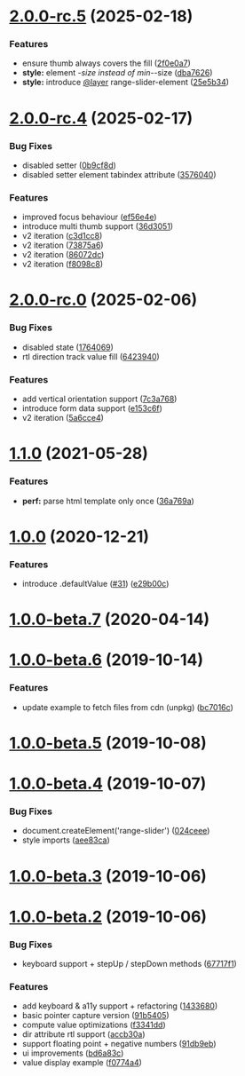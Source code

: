 # [2.0.0-rc.5](https://github.com/andreruffert/range-slider-element/compare/v2.0.0-rc.4...v2.0.0-rc.5) (2025-02-18)


### Features

* ensure thumb always covers the fill ([2f0e0a7](https://github.com/andreruffert/range-slider-element/commit/2f0e0a783033dc3ac2aa30e5122d7de124a36b4c))
* **style:** element *-size instead of min-*-size ([dba7626](https://github.com/andreruffert/range-slider-element/commit/dba7626e46b7c9c27254d7f8bc4a15ff25274c86))
* **style:** introduce [@layer](https://github.com/layer) range-slider-element ([25e5b34](https://github.com/andreruffert/range-slider-element/commit/25e5b34b26a428ecb1b7f637ad39ea84f90e2046))



# [2.0.0-rc.4](https://github.com/andreruffert/range-slider-element/compare/v2.0.0-rc.0...v2.0.0-rc.4) (2025-02-17)


### Bug Fixes

* disabled setter ([0b9cf8d](https://github.com/andreruffert/range-slider-element/commit/0b9cf8d899c5f748bb4f69d102c1cb66cfacaa7f))
* disabled setter element tabindex attribute ([3576040](https://github.com/andreruffert/range-slider-element/commit/3576040f7e537a1aa8efef92b4a9f3945fb43682))


### Features

* improved focus behaviour ([ef56e4e](https://github.com/andreruffert/range-slider-element/commit/ef56e4e70d8a45bf5d9e00960e6afca0141608e8))
* introduce multi thumb support ([36d3051](https://github.com/andreruffert/range-slider-element/commit/36d3051cb6ee5bb8846a7d538c077e33348ebf51))
* v2 iteration ([c3d1cc8](https://github.com/andreruffert/range-slider-element/commit/c3d1cc844983700dfaf7577aa1e78b91d07e4c04))
* v2 iteration ([73875a6](https://github.com/andreruffert/range-slider-element/commit/73875a67056ad40f79d85ae8de7e8a792939e52b))
* v2 iteration ([86072dc](https://github.com/andreruffert/range-slider-element/commit/86072dcda041a3afda67469f179000a75ad44395))
* v2 iteration ([f8098c8](https://github.com/andreruffert/range-slider-element/commit/f8098c8e9bc73411305e59ecc8b8a2c44af70c45))



# [2.0.0-rc.0](https://github.com/andreruffert/range-slider-element/compare/v1.1.0...v2.0.0-rc.0) (2025-02-06)


### Bug Fixes

* disabled state ([1764069](https://github.com/andreruffert/range-slider-element/commit/17640693b6ce82c0717c9d689eca52d453984134))
* rtl direction track value fill ([6423940](https://github.com/andreruffert/range-slider-element/commit/64239404c95e1cc320fdc30889380f02663d5fc2))


### Features

* add vertical orientation support ([7c3a768](https://github.com/andreruffert/range-slider-element/commit/7c3a768b5331e5e8487bd75ae80f501b11bc9ab0))
* introduce form data support ([e153c6f](https://github.com/andreruffert/range-slider-element/commit/e153c6f3c5ed68bcbd817284649405938f37e452))
* v2 iteration ([5a6cce4](https://github.com/andreruffert/range-slider-element/commit/5a6cce41c0b785374b2d86af2aafbd6134a069ed))



# [1.1.0](https://github.com/andreruffert/range-slider-element/compare/v1.0.0...v1.1.0) (2021-05-28)


### Features

* **perf:** parse html template only once ([36a769a](https://github.com/andreruffert/range-slider-element/commit/36a769a58d2b277d295de297107c4de808bfdae9))



# [1.0.0](https://github.com/andreruffert/range-slider-element/compare/v1.0.0-beta.7...v1.0.0) (2020-12-21)


### Features

* introduce .defaultValue ([#31](https://github.com/andreruffert/range-slider-element/issues/31)) ([e29b00c](https://github.com/andreruffert/range-slider-element/commit/e29b00c77c1f657c6f374ceaf0f49b3a21afe77c))



# [1.0.0-beta.7](https://github.com/andreruffert/range-slider-element/compare/v1.0.0-beta.6...v1.0.0-beta.7) (2020-04-14)



# [1.0.0-beta.6](https://github.com/andreruffert/range-slider-element/compare/v1.0.0-beta.5...v1.0.0-beta.6) (2019-10-14)


### Features

* update example to fetch files from cdn (unpkg) ([bc7016c](https://github.com/andreruffert/range-slider-element/commit/bc7016c2a8726cf0e6569b52b4b33e48e500ad4c))



# [1.0.0-beta.5](https://github.com/andreruffert/range-slider-element/compare/v1.0.0-beta.4...v1.0.0-beta.5) (2019-10-08)



# [1.0.0-beta.4](https://github.com/andreruffert/range-slider-element/compare/v1.0.0-beta.3...v1.0.0-beta.4) (2019-10-07)


### Bug Fixes

* document.createElement('range-slider') ([024ceee](https://github.com/andreruffert/range-slider-element/commit/024ceeed817af08cd191df82050248eca1a0e5a1))
* style imports ([aee83ca](https://github.com/andreruffert/range-slider-element/commit/aee83ca4613e8abe8bb815c04f07bf5fde0781b3))



# [1.0.0-beta.3](https://github.com/andreruffert/range-slider-element/compare/v1.0.0-beta.2...v1.0.0-beta.3) (2019-10-06)



# [1.0.0-beta.2](https://github.com/andreruffert/range-slider-element/compare/91b540507e36986853e0702a09724e9c0904c584...v1.0.0-beta.2) (2019-10-06)


### Bug Fixes

* keyboard support + stepUp / stepDown methods ([67717f1](https://github.com/andreruffert/range-slider-element/commit/67717f1c6d06f64870344796bbb87cc9067444fd))


### Features

* add keyboard & a11y support  + refactoring ([1433680](https://github.com/andreruffert/range-slider-element/commit/143368053306f01db2a5813cd3a6a1a9b03bf5e1))
* basic pointer capture version ([91b5405](https://github.com/andreruffert/range-slider-element/commit/91b540507e36986853e0702a09724e9c0904c584))
* compute value optimizations ([f3341dd](https://github.com/andreruffert/range-slider-element/commit/f3341dd1cb1e9bcf28f8de59a9199191a311731a))
* dir attribute rtl support ([accb30a](https://github.com/andreruffert/range-slider-element/commit/accb30a23469cbf006063219c86367ac5caebd23))
* support floating point + negative numbers ([91db9eb](https://github.com/andreruffert/range-slider-element/commit/91db9eb3754742eb057db33f62c0f3fa70e4bfa6))
* ui improvements ([bd6a83c](https://github.com/andreruffert/range-slider-element/commit/bd6a83cf2fbf156ed0907ec0ac1f64e20f82e1c1))
* value display example ([f0774a4](https://github.com/andreruffert/range-slider-element/commit/f0774a41eac937d6c64179620bcff64f03fec28c))



